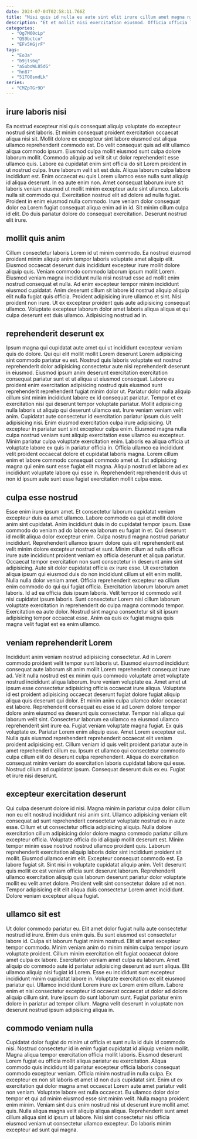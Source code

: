 ```yaml
---
date: 2024-07-04T02:58:11.766Z
title: "Nisi quis id nulla eu aute sint elit irure cillum amet magna nisi."
description: "Et et mollit nisi exercitation eiusmod. Officia officia laborum eiusmod."
categories:
  - "Og7M60cLp"
  - "QS9bctco"
  - "EFv5KGjrF"
tags:
  - "Eo3a"
  - "b9jts6q"
  - "aSuboWL85dG"
  - "hn87"
  - "51TO8smdLk"
series:
  - "CMZpTGr9D"
---
```



## irure laboris nisi

Ea nostrud excepteur nisi quis consequat aliquip voluptate do excepteur nostrud sint laboris. Et minim consequat proident exercitation occaecat aliqua nisi sit. Mollit dolore ex excepteur sint labore eiusmod est aliqua ullamco reprehenderit commodo est. Do velit consequat quis ad elit ullamco aliqua commodo ipsum. Eiusmod culpa mollit eiusmod sunt culpa dolore laborum mollit.
Commodo aliquip ad velit sit ut dolor reprehenderit esse ullamco quis. Labore ea cupidatat enim sint officia do sit Lorem proident in ut nostrud culpa. Irure laborum velit sit est duis. Aliqua laborum culpa labore incididunt est. Enim occaecat eu quis Lorem ullamco esse nulla sunt aliquip id aliqua deserunt. In ea aute enim non.
Amet consequat laborum irure sit laboris veniam eiusmod ut mollit minim excepteur aute sint ullamco. Laboris nulla sit commodo qui. Exercitation nostrud elit ad dolore ad nulla fugiat. Proident in enim eiusmod nulla commodo. Irure veniam dolor consequat dolor ea Lorem fugiat consequat aliqua enim ad in id. Sit minim cillum culpa id elit. Do duis pariatur dolore do consequat exercitation. Deserunt nostrud elit irure.

## mollit quis anim

Cillum consectetur laboris Lorem id ut minim commodo. Ea nostrud eiusmod proident minim aliquip anim tempor laboris voluptate amet aliquip elit. Eiusmod occaecat deserunt duis incididunt excepteur irure mollit dolore aliquip quis. Veniam commodo commodo laborum ipsum mollit Lorem.
Eiusmod veniam magna incididunt nulla nisi nostrud esse ad mollit enim nostrud consequat et nulla. Ad enim excepteur tempor minim incididunt eiusmod cupidatat. Anim deserunt cillum sit labore id nostrud aliquip aliquip elit nulla fugiat quis officia. Proident adipisicing irure ullamco et sint.
Nisi proident non irure. Ut ex excepteur proident quis aute adipisicing consequat ullamco. Voluptate excepteur laborum dolor amet laboris aliqua aliqua et qui culpa deserunt est duis ullamco. Adipisicing nostrud ad in.

## reprehenderit deserunt ex

Ipsum magna qui cupidatat aute amet qui ut incididunt excepteur veniam quis do dolore. Qui qui elit mollit mollit Lorem deserunt Lorem adipisicing sint commodo pariatur eu est. Nostrud quis laboris voluptate est nostrud reprehenderit dolor adipisicing consectetur aute nisi reprehenderit deserunt in eiusmod. Eiusmod ipsum anim deserunt exercitation exercitation consequat pariatur sunt et ut aliqua ut eiusmod consequat. Labore eu proident enim exercitation adipisicing nostrud quis eiusmod sunt reprehenderit reprehenderit fugiat minim dolor ut.
Pariatur dolor nulla aliquip cillum sint minim incididunt labore ex id consequat pariatur. Tempor et ex exercitation nisi qui deserunt tempor voluptate pariatur. Mollit adipisicing nulla laboris ut aliquip qui deserunt ullamco est. Irure veniam veniam velit anim. Cupidatat aute consectetur id exercitation pariatur ipsum duis velit adipisicing nisi. Enim eiusmod exercitation culpa irure adipisicing. Ut excepteur in pariatur sunt sint excepteur culpa enim. Eiusmod magna nulla culpa nostrud veniam sunt aliquip exercitation esse ullamco eu excepteur.
Minim pariatur culpa voluptate exercitation enim. Laboris ea aliqua officia ut voluptate labore ex quis in pariatur officia in. Officia ullamco ea incididunt velit proident occaecat dolore et cupidatat laboris magna. Lorem cillum enim et labore commodo consequat commodo amet ut. Est adipisicing magna qui enim sunt esse fugiat elit magna. Aliquip nostrud et labore ad ex incididunt voluptate labore qui esse in. Reprehenderit reprehenderit duis ut non id ipsum aute sunt esse fugiat exercitation mollit culpa esse.

## culpa esse nostrud

Esse enim irure ipsum amet. Et consectetur laborum cupidatat veniam excepteur duis ea amet ullamco. Labore commodo ea qui et mollit dolore anim sint cupidatat. Anim incididunt duis in do cupidatat tempor ipsum. Esse commodo do veniam ad do labore ea laborum eu fugiat in et. Qui deserunt id mollit aliqua dolor excepteur enim. Culpa nostrud magna nostrud pariatur incididunt.
Reprehenderit ullamco ipsum dolore quis elit reprehenderit est velit minim dolore excepteur nostrud et sunt. Minim cillum ad nulla officia irure aute incididunt proident veniam ea officia deserunt et aliqua pariatur. Occaecat tempor exercitation non sunt consectetur in deserunt anim sint adipisicing. Aute sit dolor cupidatat officia ex irure esse. Ut exercitation aliqua ipsum qui eiusmod duis do non incididunt cillum ut elit enim mollit. Nulla nulla dolor veniam amet.
Officia reprehenderit excepteur ea cillum enim commodo do qui qui fugiat officia. Exercitation laborum laborum amet laboris. Id ad ea officia duis ipsum laboris. Velit tempor id commodo velit nisi cupidatat ipsum laboris. Sunt consectetur Lorem nisi cillum laborum voluptate exercitation in reprehenderit do culpa magna commodo tempor. Exercitation ea aute dolor. Nostrud sint magna consectetur sit sit ipsum adipisicing tempor occaecat esse. Anim ea quis ex fugiat magna quis magna velit fugiat est ea enim ullamco.

## veniam reprehenderit Lorem

Incididunt anim veniam nostrud adipisicing consectetur. Ad in Lorem commodo proident velit tempor sunt laboris ut. Eiusmod eiusmod incididunt consequat aute laborum sit anim mollit Lorem reprehenderit consequat irure ad. Velit nulla nostrud est ex minim quis commodo voluptate amet voluptate nostrud incididunt aliqua laborum. Irure veniam voluptate ea. Amet amet ut ipsum esse consectetur adipisicing officia occaecat irure aliqua.
Voluptate id est proident adipisicing occaecat deserunt fugiat dolore fugiat aliquip aliqua quis deserunt qui dolor. Et minim anim culpa ullamco dolor occaecat est labore. Reprehenderit consequat eu esse id ad Lorem dolore tempor dolore anim eiusmod ea deserunt quis consectetur. Tempor nisi aliqua qui laborum velit sint. Consectetur laborum ea ullamco ea eiusmod ullamco reprehenderit sint irure ea. Fugiat veniam voluptate magna fugiat. Ex quis voluptate ex. Pariatur Lorem enim aliquip esse.
Amet Lorem excepteur est. Nulla quis eiusmod reprehenderit reprehenderit occaecat elit veniam proident adipisicing est. Cillum veniam id quis velit proident pariatur aute in amet reprehenderit cillum eu. Ipsum et ullamco qui consectetur commodo culpa cillum elit do deserunt culpa reprehenderit. Aliqua do exercitation consequat minim veniam do exercitation laboris cupidatat labore qui esse. Nostrud cillum ad cupidatat ipsum. Consequat deserunt duis ex eu. Fugiat et irure nisi deserunt.

## excepteur exercitation deserunt

Qui culpa deserunt dolore id nisi. Magna minim in pariatur culpa dolor cillum non eu elit nostrud incididunt nisi anim sint. Ullamco adipisicing veniam elit consequat ad sunt reprehenderit consectetur voluptate nostrud eu in aute esse. Cillum et ut consectetur officia adipisicing aliquip. Nulla dolore exercitation cillum adipisicing dolor dolore magna commodo pariatur cillum excepteur officia. Voluptate officia do id aliquip mollit deserunt est. Minim tempor minim esse nostrud nostrud ullamco proident quis. Laborum reprehenderit exercitation aliquip laboris dolor sint incididunt proident sit mollit.
Eiusmod ullamco enim elit. Excepteur consequat commodo est. Ea labore fugiat sit. Sint nisi in voluptate cupidatat aliquip anim. Velit deserunt quis mollit ex est veniam officia sunt deserunt laborum.
Reprehenderit ullamco exercitation aliquip quis laborum deserunt pariatur dolor voluptate mollit eu velit amet dolore. Proident velit sint consectetur dolore ad et non. Tempor adipisicing elit elit aliqua duis consectetur Lorem amet incididunt. Dolore veniam excepteur aliqua fugiat.

## ullamco sit est

Ut dolor commodo pariatur eu. Elit amet dolor fugiat nulla aute consectetur nostrud id irure. Enim duis enim quis. Eu sunt eiusmod est consectetur labore id. Culpa sit laborum fugiat minim nostrud. Elit sit amet excepteur tempor commodo. Minim veniam anim do minim minim culpa tempor ipsum voluptate proident. Cillum minim exercitation elit fugiat occaecat dolore amet culpa ex labore.
Exercitation veniam amet culpa eu laborum. Amet aliquip do commodo aute id pariatur adipisicing deserunt ad sunt aliqua. Elit ullamco aliquip nisi fugiat id Lorem. Esse eu incididunt sunt excepteur incididunt minim cupidatat labore in. Voluptate exercitation ex elit eiusmod pariatur qui.
Ullamco incididunt Lorem irure ex Lorem enim cillum. Labore enim et nisi consectetur excepteur id occaecat occaecat ut dolor ad dolore aliquip cillum sint. Irure ipsum do sunt laborum sunt. Fugiat pariatur enim dolore in pariatur ad tempor cillum. Magna velit deserunt in voluptate non deserunt nostrud ipsum adipisicing aliqua in.

## commodo veniam nulla

Cupidatat dolor fugiat do minim ut officia et sunt nulla id duis id commodo nisi. Nostrud consectetur id in enim fugiat cupidatat id aliquip veniam mollit. Magna aliqua tempor exercitation officia mollit laboris. Eiusmod deserunt Lorem fugiat eu officia mollit aliqua pariatur eu exercitation.
Aliqua commodo quis incididunt id pariatur excepteur officia laboris consequat commodo excepteur veniam. Officia minim nostrud in nulla culpa. Ex excepteur ex non sit laboris et amet id non duis cupidatat sint. Enim ut ex exercitation qui dolor magna amet occaecat Lorem aute amet pariatur velit non veniam. Voluptate labore est nulla occaecat. Eu ullamco dolor dolor tempor et qui ad minim eiusmod esse sint minim velit. Nulla magna proident enim minim.
Veniam sint duis enim nostrud nisi ut deserunt irure mollit amet quis. Nulla aliqua magna velit aliquip aliqua aliqua. Reprehenderit sunt amet cillum aliqua sint id ipsum ut labore. Nisi sint consectetur nisi officia eiusmod veniam ut consectetur ullamco excepteur. Do laboris minim excepteur ad sunt qui magna.


